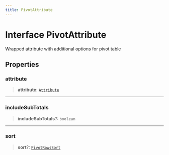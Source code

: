 ```yaml
---
title: PivotAttribute
---
```


# Interface PivotAttribute

Wrapped attribute with additional options for pivot table

## Properties

### attribute

> **attribute**: [`Attribute`](interface.Attribute.md)

***

### includeSubTotals

> **includeSubTotals**?: `boolean`

***

### sort

> **sort**?: [`PivotRowsSort`](../type-aliases/type-alias.PivotRowsSort.md)
